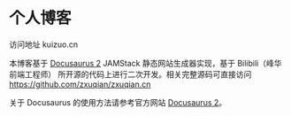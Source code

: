 # 个人博客

访问地址 kuizuo.cn

本博客基于 [Docusaurus 2](https://v2.docusaurus.io/) JAMStack 静态网站生成器实现，基于 Bilibili（峰华前端工程师） 所开源的代码上进行二次开发。相关完整源码可直接访问 https://github.com/zxuqian/zxuqian.cn

关于 Docusaurus 的使用方法请参考官方网站 [Docusaurus 2](https://v2.docusaurus.io/)。

